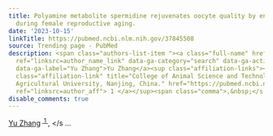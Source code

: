 ```yaml
---
title: Polyamine metabolite spermidine rejuvenates oocyte quality by enhancing mitophagy
  during female reproductive aging.
date: '2023-10-15'
linkTitle: https://pubmed.ncbi.nlm.nih.gov/37845508
source: Trending page - PubMed
description: <span class="authors-list-item "><a class="full-name" href="https://pubmed.ncbi.nlm.nih.gov/?term=Zhang+Y&amp;cauthor_id=37845508"
  ref="linksrc=author_name_link" data-ga-category="search" data-ga-action="author_link"
  data-ga-label="Yu Zhang">Yu Zhang</a><sup class="affiliation-links"><span class="author-sup-separator">&nbsp;</span><a
  class="affiliation-link" title="College of Animal Science and Technology, Nanjing
  Agricultural University, Nanjing, China." href="https://pubmed.ncbi.nlm.nih.gov/37845508#full-view-affiliation-1"
  ref="linksrc=author_aff"> 1 </a></sup><span class="comma">,&nbsp;</s ...
disable_comments: true
---
```

<span class="authors-list-item "><a class="full-name" href="https://pubmed.ncbi.nlm.nih.gov/?term=Zhang+Y&amp;cauthor_id=37845508" ref="linksrc=author_name_link" data-ga-category="search" data-ga-action="author_link" data-ga-label="Yu Zhang">Yu Zhang</a><sup class="affiliation-links"><span class="author-sup-separator">&nbsp;</span><a class="affiliation-link" title="College of Animal Science and Technology, Nanjing Agricultural University, Nanjing, China." href="https://pubmed.ncbi.nlm.nih.gov/37845508#full-view-affiliation-1" ref="linksrc=author_aff"> 1 </a></sup><span class="comma">,&nbsp;</s ...